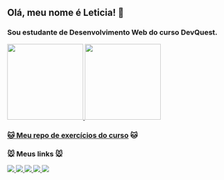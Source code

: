 ## Olá, meu nome é Leticia! :rabbit:
### Sou estudante de Desenvolvimento Web do curso DevQuest.

<div>
  <a href="https://github.com/lichtle">
  <img height="175em"  src="https://github-readme-stats.vercel.app/api?username=lichtle&show_icons=true&theme=material-palenight&include_all_commits=true&count_private=true"/>
   <img  height ="175em" src="https://github-readme-stats.vercel.app/api/top-langs/?username=lichtle&&langs_count=7&theme=material-palenight"/>
   </div>
   
   ### :cat:  [Meu repo de exercícios do curso](https://github.com/lichtle/curso-dev-quest) :cat: 
   ### :mouse: Meus links :mouse:
   
  <a href="https://www.linkedin.com/in/leticianegreiros/" target="_blank">
  <img src="https://img.shields.io/badge/-LinkedIn-2D93AD?logo=linkedin&logoColor=white&style=for-the-badge">
  </a>
  
  <a href="https://lichtle.github.io/" target="_blank">
  <img src="https://img.shields.io/badge/-Portfólio-F1C40F?logo=github&logoColor=white&style=for-the-badge">
  </a>
  
  <a href="mailto:leticia.negreiros@outlook.com">
  <img src="https://img.shields.io/badge/-Email-51CB20?logo=microsoftoutlook&logoColor=white&style=for-the-badge">
  </a>
  
  <a href="https://instagram.com/landsgam" target="_blank">
  <img src="https://img.shields.io/badge/-Instagram-F87666?logo=instagram&logoColor=white&style=for-the-badge">
  </a>
  
  <a href="https://discordapp.com/users/736759479764254731" target="_blank">
  <img src="https://img.shields.io/badge/-Discord-9368B7?logo=discord&logoColor=white&style=for-the-badge">
  </a>

  <!--
**lichtle/lichtle** is a ✨ _special_ ✨ repository because its `README.md` (this file) appears on your GitHub profile.

Here are some ideas to get you started:

- 🔭 I’m currently working on ...
- 🌱 I’m currently learning ...
- 👯 I’m looking to collaborate on ...
- 🤔 I’m looking for help with ...
- 💬 Ask me about ...
- 📫 How to reach me: ...
- 😄 Pronouns: ...
- ⚡ Fun fact: ...
-->
